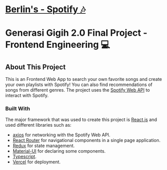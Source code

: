 
# [Berlin's - Spotify 🎶](#)
# Generasi Gigih 2.0 Final Project - Frontend Engineering 💻
## About This Project
This is an Frontend Web App to search your own favorite songs and create your own playlists with Spotify! You can also find recommendations of songs from different genres. The project uses the [Spotify Web API](https://developer.spotify.com/documentation/web-api/) to interact with Spotify.
### Built With
The major framework that was used to create this project is [React.js](https://reactjs.org/docs/getting-started.html) and used different libraries such as:
- [axios](https://github.com/axios/axios) for networking with the Spotify Web API.
- [React Router](https://reactrouter.com/) for navigational components in a single page application.
- [Redux](https://redux.js.org/) for state management.
- [Material-UI](https://material-ui.com/) for declaring some components.
- [Typescript](https://www.typescriptlang.org/).
- [Vercel](https://vercel.com/) for deployment.
